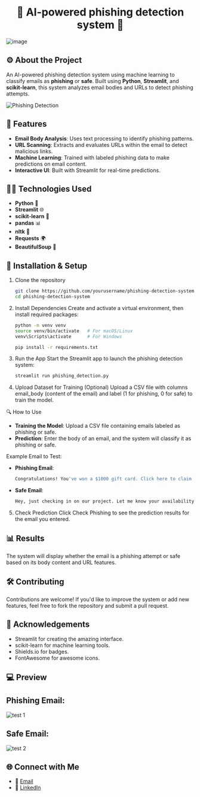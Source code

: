 <h1 align="center"> 🚨 AI-powered phishing detection system 🚨 </h1>

![image](https://github.com/user-attachments/assets/cdfb7afc-6eeb-4fdb-9b26-6bcedc247ff4)


##  ⚙️ About the Project 

An AI-powered phishing detection system using machine learning to classify emails as **phishing** or **safe**. Built using **Python**, **Streamlit**, and **scikit-learn**, this system analyzes email bodies and URLs to detect phishing attempts.

![Phishing Detection](https://img.shields.io/badge/Phishing%20Detection-Active-brightgreen)

## 🚀 Features

- **Email Body Analysis**: Uses text processing to identify phishing patterns.
- **URL Scanning**: Extracts and evaluates URLs within the email to detect malicious links.
- **Machine Learning**: Trained with labeled phishing data to make predictions on email content.
- **Interactive UI**: Built with Streamlit for real-time predictions.

## 🧑‍💻 Technologies Used

- **Python** 🐍
- **Streamlit** 🌐
- **scikit-learn** 🤖
- **pandas** 📊
- **nltk** 🧠
- **Requests** 🌍
- **BeautifulSoup** 🍲

## 🎯 Installation & Setup

1. Clone the repository
   
   ```bash
   git clone https://github.com/yourusername/phishing-detection-system.git
   cd phishing-detection-system

2. Install Dependencies
   Create and activate a virtual environment, then install required packages:
   ```bash
   python -m venv venv
   source venv/bin/activate   # For macOS/Linux
   venv\Scripts\activate      # For Windows

   pip install -r requirements.txt

3. Run the App
   Start the Streamlit app to launch the phishing detection system:
   ```bash
   streamlit run phishing_detection.py

4. Upload Dataset for Training (Optional)
   Upload a CSV file with columns email_body (content of the email) and label (1 for phishing, 0 for safe) to train the model.

🔍 How to Use

- **Training the Model**: Upload a CSV file containing emails labeled as phishing or safe.
- **Prediction**: Enter the body of an email, and the system will classify it as phishing or safe.

Example Email to Test:

- **Phishing Email**:
  
  ```bash
  Congratulations! You've won a $1000 gift card. Click here to claim your prize: http://phishing.com

- **Safe Email**:

  ```bash
  Hey, just checking in on our project. Let me know your availability for a meeting.

5. Check Prediction
   Click Check Phishing to see the prediction results for the email you entered.

## 📊 Results

The system will display whether the email is a phishing attempt or safe based on its body content and URL features.

## 🛠️ Contributing

Contributions are welcome! If you'd like to improve the system or add new features, feel free to fork the repository and submit a pull request.

## 🙌 Acknowledgements

- Streamlit for creating the amazing interface.
- scikit-learn for machine learning tools.
- Shields.io for badges.
- FontAwesome for awesome icons.

## 💻 Preview 

## Phishing Email:

![test 1](https://github.com/user-attachments/assets/d1bdae97-ee19-4ac1-bd3f-87b98bad89b8)

## Safe Email:

![test 2](https://github.com/user-attachments/assets/dcef2e5c-01d8-4fb3-9343-6e73d7cb3588)


## 🌐 Connect with Me 

- 📧 [Email](mailto:gauravghandat12@gmail.com)
- 💼 [LinkedIn](www.linkedin.com/in/gaurav-ghandat-68a5a22b4)










   
